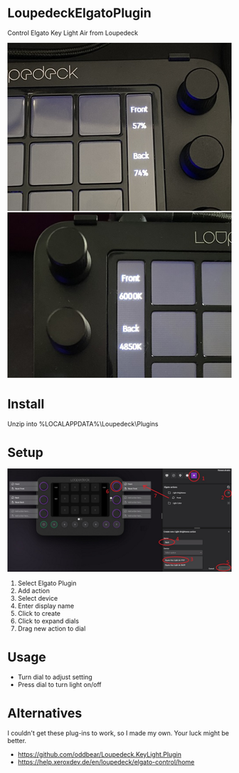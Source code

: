 # LoupedeckElgatoPlugin
Control Elgato Key Light Air from Loupedeck

![Brightness](/images/brightness.jpg?raw=true "Brightness Adjustment")
![Color](/images/color.jpg?raw=true "Color Temperature Adjustment")

# Install
Unzip into %LOCALAPPDATA%\Loupedeck\Plugins

# Setup
![Setup](/images/setup.jpg?raw=true "Setup")
1. Select Elgato Plugin
2. Add action
3. Select device
4. Enter display name
5. Click to create
6. Click to expand dials
7. Drag new action to dial

# Usage
* Turn dial to adjust setting
* Press dial to turn light on/off

# Alternatives
I couldn't get these plug-ins to work, so I made my own.  Your luck might be better.
* https://github.com/oddbear/Loupedeck.KeyLight.Plugin
* https://help.xeroxdev.de/en/loupedeck/elgato-control/home
